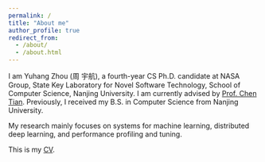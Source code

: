 ```yaml
---
permalink: /
title: "About me"
author_profile: true
redirect_from: 
  - /about/
  - /about.html
---
```


I am Yuhang Zhou (周 宇航), a fourth-year CS Ph.D. candidate at NASA Group, State Key Laboratory for Novel Software Technology,
School of Computer Science, Nanjing University. I am currently advised by [Prof. Chen Tian](https://cs.nju.edu.cn/tianchen/index.htm). Previously, I received my B.S. in Computer Science from Nanjing University.

My research mainly focuses on systems for machine learning, distributed deep learning, and performance profiling and tuning.

This is my [CV](../assets/yuhangzhou_CV.pdf).
